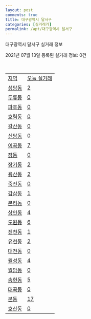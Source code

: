 ```yaml
---
layout: post
comments: true
title: 대구광역시 달서구
categories: [실거래가]
permalink: /apt/대구광역시 달서구
---
```


대구광역시 달서구 실거래 정보

2021년 07월 13일 등록된 실거래 정보: 0건

<script type="text/javascript">
  google.charts.load('current', {'packages':['corechart']});
  google.charts.setOnLoadCallback(drawChart);

  function drawChart() {
    var data = google.visualization.arrayToDataTable([['거래일', '매매', '전월세', '전매'], ['20-07', 593, 322, 77], ['20-08', 1018, 428, 100], ['20-09', 1203, 385, 104], ['20-10', 1419, 428, 177], ['20-11', 1533, 467, 383], ['20-12', 793, 457, 317], ['21-01', 331, 386, 44], ['21-02', 276, 383, 79], ['21-03', 371, 427, 23], ['21-04', 347, 379, 33], ['21-05', 450, 392, 32], ['21-06', 208, 250, 8], ['21-07', 95, 40, 0]]);

    var options = {
      title: '최근 1년간 유형별 거래량 추이',
      legend: { position: 'bottom' }
    };

    var chart = new google.visualization.LineChart(document.getElementById('columnchart_material'));
    chart.draw(data, (options));
  }
</script>

<div id="columnchart_material" style="width: 95%; margin-left: -35px"></div>
<br>
<table class="sortable">
  <tr>
    <td><a href="#">지역</a></td>
    <td><a href="#">오늘 실거래</a></td>
  </tr>

  
  <tr class="item">
    <td><a href="대구광역시 달서구 성당동">성당동</a></td>
    <td><a href="대구광역시 달서구 성당동">2</a></td>
  </tr>
    

  <tr class="item">
    <td><a href="대구광역시 달서구 두류동">두류동</a></td>
    <td><a href="대구광역시 달서구 두류동">0</a></td>
  </tr>
    

  <tr class="item">
    <td><a href="대구광역시 달서구 파호동">파호동</a></td>
    <td><a href="대구광역시 달서구 파호동">0</a></td>
  </tr>
    

  <tr class="item">
    <td><a href="대구광역시 달서구 호림동">호림동</a></td>
    <td><a href="대구광역시 달서구 호림동">0</a></td>
  </tr>
    

  <tr class="item">
    <td><a href="대구광역시 달서구 갈산동">갈산동</a></td>
    <td><a href="대구광역시 달서구 갈산동">0</a></td>
  </tr>
    

  <tr class="item">
    <td><a href="대구광역시 달서구 신당동">신당동</a></td>
    <td><a href="대구광역시 달서구 신당동">0</a></td>
  </tr>
    

  <tr class="item">
    <td><a href="대구광역시 달서구 이곡동">이곡동</a></td>
    <td><a href="대구광역시 달서구 이곡동">7</a></td>
  </tr>
    

  <tr class="item">
    <td><a href="대구광역시 달서구 장동">장동</a></td>
    <td><a href="대구광역시 달서구 장동">0</a></td>
  </tr>
    

  <tr class="item">
    <td><a href="대구광역시 달서구 장기동">장기동</a></td>
    <td><a href="대구광역시 달서구 장기동">2</a></td>
  </tr>
    

  <tr class="item">
    <td><a href="대구광역시 달서구 용산동">용산동</a></td>
    <td><a href="대구광역시 달서구 용산동">2</a></td>
  </tr>
    

  <tr class="item">
    <td><a href="대구광역시 달서구 죽전동">죽전동</a></td>
    <td><a href="대구광역시 달서구 죽전동">0</a></td>
  </tr>
    

  <tr class="item">
    <td><a href="대구광역시 달서구 감삼동">감삼동</a></td>
    <td><a href="대구광역시 달서구 감삼동">1</a></td>
  </tr>
    

  <tr class="item">
    <td><a href="대구광역시 달서구 본리동">본리동</a></td>
    <td><a href="대구광역시 달서구 본리동">0</a></td>
  </tr>
    

  <tr class="item">
    <td><a href="대구광역시 달서구 상인동">상인동</a></td>
    <td><a href="대구광역시 달서구 상인동">4</a></td>
  </tr>
    

  <tr class="item">
    <td><a href="대구광역시 달서구 도원동">도원동</a></td>
    <td><a href="대구광역시 달서구 도원동">6</a></td>
  </tr>
    

  <tr class="item">
    <td><a href="대구광역시 달서구 진천동">진천동</a></td>
    <td><a href="대구광역시 달서구 진천동">1</a></td>
  </tr>
    

  <tr class="item">
    <td><a href="대구광역시 달서구 유천동">유천동</a></td>
    <td><a href="대구광역시 달서구 유천동">2</a></td>
  </tr>
    

  <tr class="item">
    <td><a href="대구광역시 달서구 대천동">대천동</a></td>
    <td><a href="대구광역시 달서구 대천동">0</a></td>
  </tr>
    

  <tr class="item">
    <td><a href="대구광역시 달서구 월성동">월성동</a></td>
    <td><a href="대구광역시 달서구 월성동">4</a></td>
  </tr>
    

  <tr class="item">
    <td><a href="대구광역시 달서구 월암동">월암동</a></td>
    <td><a href="대구광역시 달서구 월암동">0</a></td>
  </tr>
    

  <tr class="item">
    <td><a href="대구광역시 달서구 송현동">송현동</a></td>
    <td><a href="대구광역시 달서구 송현동">5</a></td>
  </tr>
    

  <tr class="item">
    <td><a href="대구광역시 달서구 대곡동">대곡동</a></td>
    <td><a href="대구광역시 달서구 대곡동">0</a></td>
  </tr>
    

  <tr class="item">
    <td><a href="대구광역시 달서구 본동">본동</a></td>
    <td><a href="대구광역시 달서구 본동">17</a></td>
  </tr>
    

  <tr class="item">
    <td><a href="대구광역시 달서구 호산동">호산동</a></td>
    <td><a href="대구광역시 달서구 호산동">0</a></td>
  </tr>
    


</table>


    